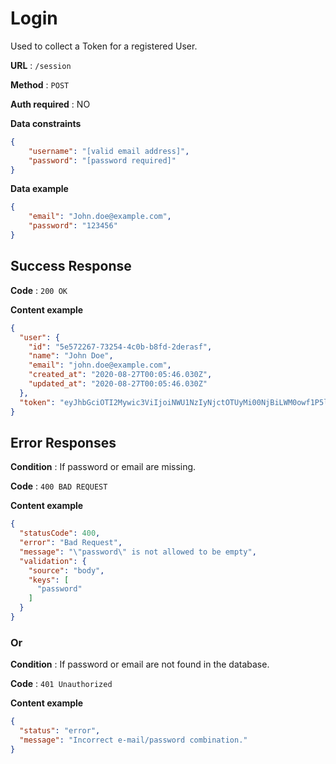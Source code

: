 # Login

Used to collect a Token for a registered User.

**URL** : `/session`

**Method** : `POST`

**Auth required** : NO

**Data constraints**

```json
{
    "username": "[valid email address]",
    "password": "[password required]"
}
```

**Data example**

```json
{
	"email": "John.doe@example.com",
	"password": "123456"
}
```

## Success Response

**Code** : `200 OK`

**Content example**

```json
{
  "user": {
    "id": "5e572267-73254-4c0b-b8fd-2derasf",
    "name": "John Doe",
    "email": "john.doe@example.com",
    "created_at": "2020-08-27T00:05:46.030Z",
    "updated_at": "2020-08-27T00:05:46.030Z"
  },
  "token": "eyJhbGciOTI2Mywic3ViIjoiNWU1NzIyNjctOTUyMi00NjBiLWM0owf1P5lSas"
}
```

## Error Responses

**Condition** : If password or email are missing.

**Code** : `400 BAD REQUEST`

**Content example**

```json
{
  "statusCode": 400,
  "error": "Bad Request",
  "message": "\"password\" is not allowed to be empty",
  "validation": {
    "source": "body",
    "keys": [
      "password"
    ]
  }
}
```

### Or

**Condition** : If password or email are not found in the database.

**Code** : `401 Unauthorized`

**Content example**

```json
{
  "status": "error",
  "message": "Incorrect e-mail/password combination."
}

